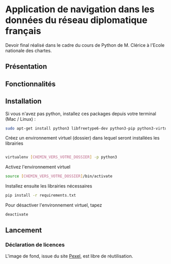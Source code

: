 # Application de navigation dans les données du réseau diplomatique français

Devoir final réalisé dans le cadre du cours de Python de M. Clérice à l'Ecole nationale des chartes.

## Présentation

## Fonctionnalités

## Installation

Si vous n'avez pas python, installez ces packages depuis votre terminal (Mac / Linux) :

```bash
sudo apt-get install python3 libfreetype6-dev python3-pip python3-virtualenv
```

Créez un environnement virtuel (dossier) dans lequel seront installées les librairies

```bash

virtualenv [CHEMIN_VERS_VOTRE_DOSSIER] -p python3
```

Activez l'environnement virtuel 

```bash
source [CHEMIN_VERS_VOTRE_DOSSIER]/bin/activate
```

Installez ensuite les librairies nécessaires 

```bash
pip install -r requirements.txt
```

Pour désactiver l'environnement virtuel, tapez

```bash
deactivate 
```

## Lancement

### Déclaration de licences

L'image de fond, issue du site [Pexel](https://www.pexels.com/fr-fr/), est libre de réutilisation.



